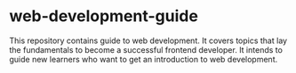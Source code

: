 # web-development-guide
This repository contains guide to web development. It covers topics that lay the fundamentals to become a successful frontend developer. It intends to guide new learners who want to get an introduction to web development. 
